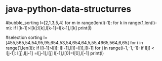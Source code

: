 # java-python-data-structurres
#bubble_sorting 
l=[2,1,3,5,4]
for m in range(len(l)-1):
    for k in range(1,len(l)-m):
        if l[k-1]>l[k]:l[k],l[k-1]=l[k-1],l[k]
print(l)



#selection sorting 
l=[455,565,54,54,95,95,654,53,54,654,64,5,55,4665,564,6,65]
for i in range(1,len(l)):
    if l[i-1]>l[i]:
        l[i-1],l[i]=l[i],l[i-1]
        for j in range(i-1,-1,-1):
            if  l[j] < l[j-1]: l[j],l[j-1] =l[j-1],l[j]
l[-1],l[0]=l[0],l[-1]
print(l)

